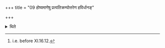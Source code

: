 +++
title = "09 होष्यमाणेषु प्रत्यतिक्रम्योत्तरेण हविर्धानङ्"

+++

<details><summary>थिते</summary>

9. When the Vaisarjana-libations are about to be offered,[^1] having stepped back, having gone towards the Havirdhāna (-shed) by the north, having gone round the Āgnīdhrīya-dhiṣṇya by the north, having entered into the Prāgvaṁśa-hall by the eastern door, having stepped to the west of the Śālāmukhīya (-fire) by the south of it, he sits down.   

[^1]: i.e. before XI.16.12.   
</details>
